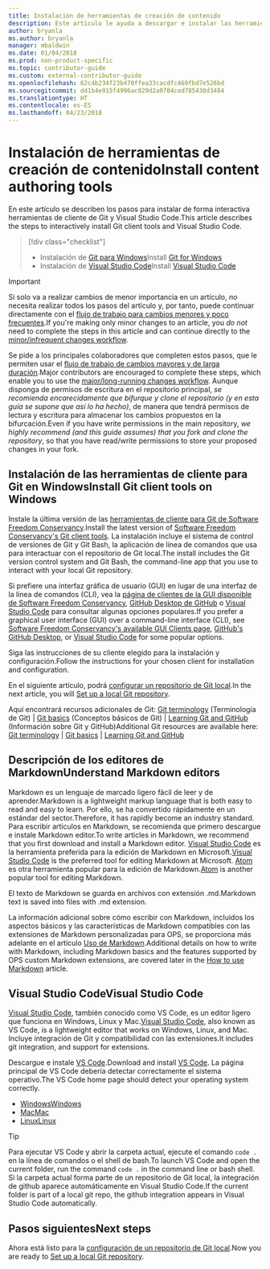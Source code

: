 ```yaml
---
title: Instalación de herramientas de creación de contenido
description: Este artículo le ayuda a descargar e instalar las herramientas de cliente que necesitará para Git y la edición de archivos de Markdown.
author: bryanla
ms.author: bryanla
manager: mbaldwin
ms.date: 01/04/2018
ms.prod: non-product-specific
ms.topic: contributor-guide
ms.custom: external-contributor-guide
ms.openlocfilehash: 62c4b234f23b470ffea33cacdfc469fbd7e526bd
ms.sourcegitcommit: dd1b4e915f4996ac029d2a0704ced785438d3484
ms.translationtype: HT
ms.contentlocale: es-ES
ms.lasthandoff: 04/23/2018
---
```

# <a name="install-content-authoring-tools"></a><span data-ttu-id="6185d-103">Instalación de herramientas de creación de contenido</span><span class="sxs-lookup"><span data-stu-id="6185d-103">Install content authoring tools</span></span>

<span data-ttu-id="6185d-104">En este artículo se describen los pasos para instalar de forma interactiva herramientas de cliente de Git y Visual Studio Code.</span><span class="sxs-lookup"><span data-stu-id="6185d-104">This article describes the steps to interactively install Git client tools and Visual Studio Code.</span></span>
> [!div class="checklist"]
> * <span data-ttu-id="6185d-105">Instalación de [Git para Windows](https://git-scm.com/download/win)</span><span class="sxs-lookup"><span data-stu-id="6185d-105">Install [Git for Windows](https://git-scm.com/download/win)</span></span>
> * <span data-ttu-id="6185d-106">Instalación de [Visual Studio Code](https://code.visualstudio.com/)</span><span class="sxs-lookup"><span data-stu-id="6185d-106">Install [Visual Studio Code](https://code.visualstudio.com/)</span></span>

>[!IMPORTANT]
> <span data-ttu-id="6185d-107">Si solo va a realizar cambios de menor importancia en un artículo, *no* necesita realizar todos los pasos del artículo y, por tanto, puede continuar directamente con el [flujo de trabajo para cambios menores y poco frecuentes](light-workflow.md).</span><span class="sxs-lookup"><span data-stu-id="6185d-107">If you're making only minor changes to an article, you *do not* need to complete the steps in this article and can continue directly to the [minor/infrequent changes workflow](light-workflow.md).</span></span>
>
> <span data-ttu-id="6185d-108">Se pide a los principales colaboradores que completen estos pasos, que le permiten usar el [flujo de trabajo de cambios mayores y de larga duración](full-workflow.md).</span><span class="sxs-lookup"><span data-stu-id="6185d-108">Major contributors are encouraged to complete these steps, which enable you to use the [major/long-running changes workflow](full-workflow.md).</span></span> <span data-ttu-id="6185d-109">Aunque disponga de permisos de escritura en el repositorio principal, *se recomienda encarecidamente que bifurque y clone el repositorio (y en esta guía se supone que así lo ha hecho)*, de manera que tendrá permisos de lectura y escritura para almacenar los cambios propuestos en la bifurcación.</span><span class="sxs-lookup"><span data-stu-id="6185d-109">Even if you have write permissions in the main repository, *we highly recommend (and this guide assumes) that you fork and clone the repository*, so that you have read/write permissions to store your proposed changes in your fork.</span></span>

## <a name="install-git-client-tools-on-windows"></a><span data-ttu-id="6185d-110">Instalación de las herramientas de cliente para Git en Windows</span><span class="sxs-lookup"><span data-stu-id="6185d-110">Install Git client tools on Windows</span></span>

 <span data-ttu-id="6185d-111">Instale la última versión de las [herramientas de cliente para Git de Software Freedom Conservancy](https://git-scm.com/download/).</span><span class="sxs-lookup"><span data-stu-id="6185d-111">Install the latest version of [Software Freedom Conservancy's Git client tools](https://git-scm.com/download/).</span></span> <span data-ttu-id="6185d-112">La instalación incluye el sistema de control de versiones de Git y Git Bash, la aplicación de línea de comandos que usa para interactuar con el repositorio de Git local.</span><span class="sxs-lookup"><span data-stu-id="6185d-112">The install includes the Git version control system and Git Bash, the command-line app that you use to interact with your local Git repository.</span></span>

<span data-ttu-id="6185d-113">Si prefiere una interfaz gráfica de usuario (GUI) en lugar de una interfaz de la línea de comandos (CLI), vea la [página de clientes de la GUI disponible de Software Freedom Conservancy](https://git-scm.com/downloads/guis), [GitHub Desktop de GitHub](https://desktop.github.com/) o [Visual Studio Code](https://www.visualstudio.com/products/code-vs.aspx) para consultar algunas opciones populares.</span><span class="sxs-lookup"><span data-stu-id="6185d-113">If you prefer a graphical user interface (GUI) over a command-line interface (CLI), see [Software Freedom Conservancy's available GUI Clients page](https://git-scm.com/downloads/guis), [GitHub's GitHub Desktop](https://desktop.github.com/), or [Visual Studio Code](https://www.visualstudio.com/products/code-vs.aspx) for some popular options.</span></span>

<span data-ttu-id="6185d-114">Siga las instrucciones de su cliente elegido para la instalación y configuración.</span><span class="sxs-lookup"><span data-stu-id="6185d-114">Follow the instructions for your chosen client for installation and configuration.</span></span>

<span data-ttu-id="6185d-115">En el siguiente artículo, podrá [configurar un repositorio de Git local](get-started-setup-local.md).</span><span class="sxs-lookup"><span data-stu-id="6185d-115">In the next article, you will [Set up a local Git repository](get-started-setup-local.md).</span></span>

   <span data-ttu-id="6185d-116">Aquí encontrará recursos adicionales de Git: [Git terminology](https://help.github.com/articles/github-glossary) (Terminología de Git) | [Git basics](https://git-scm.com/book/en/v2/Getting-Started-Git-Basics) (Conceptos básicos de Git) | [Learning Git and GitHub](https://help.github.com/articles/good-resources-for-learning-git-and-github/) (Información sobre Git y GitHub)</span><span class="sxs-lookup"><span data-stu-id="6185d-116">Additional Git resources are available here: [Git terminology](https://help.github.com/articles/github-glossary) | [Git basics](https://git-scm.com/book/en/v2/Getting-Started-Git-Basics) | [Learning Git and GitHub](https://help.github.com/articles/good-resources-for-learning-git-and-github/)</span></span>

## <a name="understand-markdown-editors"></a><span data-ttu-id="6185d-117">Descripción de los editores de Markdown</span><span class="sxs-lookup"><span data-stu-id="6185d-117">Understand Markdown editors</span></span>

<span data-ttu-id="6185d-118">Markdown es un lenguaje de marcado ligero fácil de leer y de aprender.</span><span class="sxs-lookup"><span data-stu-id="6185d-118">Markdown is a lightweight markup language that is both easy to read and easy to learn.</span></span> <span data-ttu-id="6185d-119">Por ello, se ha convertido rápidamente en un estándar del sector.</span><span class="sxs-lookup"><span data-stu-id="6185d-119">Therefore, it has rapidly become an industry standard.</span></span> <span data-ttu-id="6185d-120">Para escribir artículos en Markdown, se recomienda que primero descargue e instale Markdown editor.</span><span class="sxs-lookup"><span data-stu-id="6185d-120">To write articles in Markdown, we recommend that you first download and install a Markdown editor.</span></span>  <span data-ttu-id="6185d-121">[Visual Studio Code](https://code.visualstudio.com/) es la herramienta preferida para la edición de Markdown en Microsoft.</span><span class="sxs-lookup"><span data-stu-id="6185d-121">[Visual Studio Code](https://code.visualstudio.com/) is the preferred tool for editing Markdown at Microsoft.</span></span> <span data-ttu-id="6185d-122">[Atom](https://atom.io) es otra herramienta popular para la edición de Markdown.</span><span class="sxs-lookup"><span data-stu-id="6185d-122">[Atom](https://atom.io) is another popular tool for editing Markdown.</span></span>

<span data-ttu-id="6185d-123">El texto de Markdown se guarda en archivos con extensión .md.</span><span class="sxs-lookup"><span data-stu-id="6185d-123">Markdown text is saved into files with .md extension.</span></span>

<span data-ttu-id="6185d-124">La información adicional sobre cómo escribir con Markdown, incluidos los aspectos básicos y las características de Markdown compatibles con las extensiones de Markdown personalizadas para OPS, se proporciona más adelante en el artículo [Uso de Markdown](how-to-write-use-markdown.md).</span><span class="sxs-lookup"><span data-stu-id="6185d-124">Additional details on how to write with Markdown, including Markdown basics and the features supported by OPS custom Markdown extensions, are covered later in the [How to use Markdown](how-to-write-use-markdown.md) article.</span></span>

## <a name="visual-studio-code"></a><span data-ttu-id="6185d-125">Visual Studio Code</span><span class="sxs-lookup"><span data-stu-id="6185d-125">Visual Studio Code</span></span>

<span data-ttu-id="6185d-126">[Visual Studio Code](https://code.visualstudio.com/), también conocido como VS Code, es un editor ligero que funciona en Windows, Linux y Mac.</span><span class="sxs-lookup"><span data-stu-id="6185d-126">[Visual Studio Code](https://code.visualstudio.com/), also known as VS Code, is a lightweight editor that works on Windows, Linux, and Mac.</span></span> <span data-ttu-id="6185d-127">Incluye integración de Git y compatibilidad con las extensiones.</span><span class="sxs-lookup"><span data-stu-id="6185d-127">It includes git integration, and support for extensions.</span></span>

<span data-ttu-id="6185d-128">Descargue e instale [VS Code](https://code.visualstudio.com/).</span><span class="sxs-lookup"><span data-stu-id="6185d-128">Download and install [VS Code](https://code.visualstudio.com/).</span></span> <span data-ttu-id="6185d-129">La página principal de VS Code debería detectar correctamente el sistema operativo.</span><span class="sxs-lookup"><span data-stu-id="6185d-129">The VS Code home page should detect your operating system correctly.</span></span>

- [<span data-ttu-id="6185d-130">Windows</span><span class="sxs-lookup"><span data-stu-id="6185d-130">Windows</span></span>](https://code.visualstudio.com/docs/setup/windows)
- [<span data-ttu-id="6185d-131">Mac</span><span class="sxs-lookup"><span data-stu-id="6185d-131">Mac</span></span>](https://code.visualstudio.com/docs/setup/mac)
- [<span data-ttu-id="6185d-132">Linux</span><span class="sxs-lookup"><span data-stu-id="6185d-132">Linux</span></span>](https://code.visualstudio.com/docs/setup/linux)

> [!TIP]
> <span data-ttu-id="6185d-133">Para ejecutar VS Code y abrir la carpeta actual, ejecute el comando `code .` en la línea de comandos o el shell de bash.</span><span class="sxs-lookup"><span data-stu-id="6185d-133">To launch VS Code and open the current folder, run the command `code .` in the command line or bash shell.</span></span> <span data-ttu-id="6185d-134">Si la carpeta actual forma parte de un repositorio de Git local, la integración de github aparece automáticamente en Visual Studio Code.</span><span class="sxs-lookup"><span data-stu-id="6185d-134">If the current folder is part of a local git repo, the github integration appears in Visual Studio Code automatically.</span></span>

## <a name="next-steps"></a><span data-ttu-id="6185d-135">Pasos siguientes</span><span class="sxs-lookup"><span data-stu-id="6185d-135">Next steps</span></span>

<span data-ttu-id="6185d-136">Ahora está listo para la [configuración de un repositorio de Git local](get-started-setup-local.md).</span><span class="sxs-lookup"><span data-stu-id="6185d-136">Now you are ready to [Set up a local Git repository](get-started-setup-local.md).</span></span>
